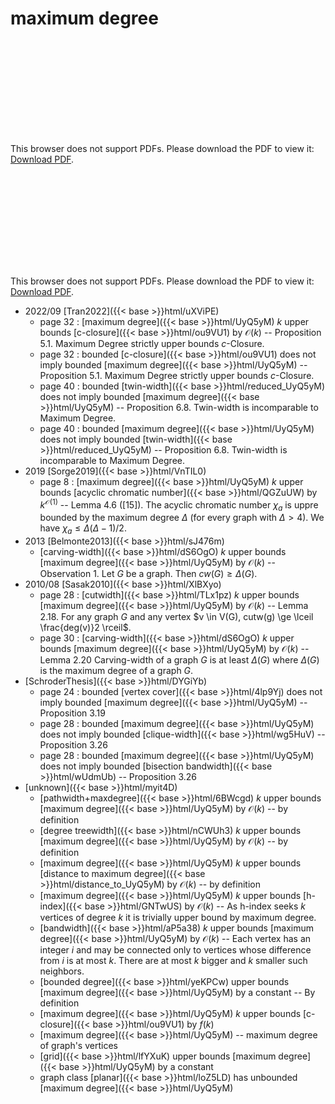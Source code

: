 # maximum degree




<object data="../local_UyQ5yM.pdf" type="application/pdf" width="100%" height="480px"><embed src="../local_UyQ5yM.pdf"><p>This browser does not support PDFs. Please download the PDF to view it: <a href="../local_UyQ5yM.pdf">Download PDF</a>.</p></embed></object>


<object data="../inclusions_UyQ5yM.pdf" type="application/pdf" width="100%" height="480px"><embed src="../inclusions_UyQ5yM.pdf"><p>This browser does not support PDFs. Please download the PDF to view it: <a href="../inclusions_UyQ5yM.pdf">Download PDF</a>.</p></embed></object>

* 2022/09 [Tran2022]({{< base >}}html/uXViPE)
    * page 32 : [maximum degree]({{< base >}}html/UyQ5yM) $k$ upper bounds [c-closure]({{< base >}}html/ou9VU1) by $\mathcal O(k)$ -- Proposition 5.1. Maximum Degree strictly upper bounds $c$-Closure.
    * page 32 : bounded [c-closure]({{< base >}}html/ou9VU1) does not imply bounded [maximum degree]({{< base >}}html/UyQ5yM) -- Proposition 5.1. Maximum Degree strictly upper bounds $c$-Closure.
    * page 40 : bounded [twin-width]({{< base >}}html/reduced_UyQ5yM) does not imply bounded [maximum degree]({{< base >}}html/UyQ5yM) -- Proposition 6.8. Twin-width is incomparable to Maximum Degree.
    * page 40 : bounded [maximum degree]({{< base >}}html/UyQ5yM) does not imply bounded [twin-width]({{< base >}}html/reduced_UyQ5yM) -- Proposition 6.8. Twin-width is incomparable to Maximum Degree.
* 2019 [Sorge2019]({{< base >}}html/VnTIL0)
    * page 8 : [maximum degree]({{< base >}}html/UyQ5yM) $k$ upper bounds [acyclic chromatic number]({{< base >}}html/QGZuUW) by $k^{\mathcal O(1)}$ -- Lemma 4.6 ([15]). The acyclic chromatic number $\chi_a$ is uppre bounded by the maximum degree $\Delta$ (for every graph with $\Delta > 4$). We have $\chi_a \le \Delta(\Delta-1)/2$.
* 2013 [Belmonte2013]({{< base >}}html/sJ476m)
    * [carving-width]({{< base >}}html/dS6OgO) $k$ upper bounds [maximum degree]({{< base >}}html/UyQ5yM) by $\mathcal O(k)$ -- Observation 1. Let $G$ be a graph. Then $cw(G) \ge \Delta(G)$.
* 2010/08 [Sasak2010]({{< base >}}html/XlBXyo)
    * page 28 : [cutwidth]({{< base >}}html/TLx1pz) $k$ upper bounds [maximum degree]({{< base >}}html/UyQ5yM) by $\mathcal O(k)$ -- Lemma 2.18. For any graph $G$ and any vertex $v \in V(G), cutw(g) \ge \lceil \frac{deg(v)}2 \rceil$.
    * page 30 : [carving-width]({{< base >}}html/dS6OgO) $k$ upper bounds [maximum degree]({{< base >}}html/UyQ5yM) by $\mathcal O(k)$ -- Lemma 2.20 Carving-width of a graph $G$ is at least $\Delta(G)$ where $\Delta(G)$ is the maximum degree of a graph $G$.
*  [SchroderThesis]({{< base >}}html/DYGiYb)
    * page 24 : bounded [vertex cover]({{< base >}}html/4lp9Yj) does not imply bounded [maximum degree]({{< base >}}html/UyQ5yM) -- Proposition 3.19
    * page 28 : bounded [maximum degree]({{< base >}}html/UyQ5yM) does not imply bounded [clique-width]({{< base >}}html/wg5HuV) -- Proposition 3.26
    * page 28 : bounded [maximum degree]({{< base >}}html/UyQ5yM) does not imply bounded [bisection bandwidth]({{< base >}}html/wUdmUb) -- Proposition 3.26
*  [unknown]({{< base >}}html/myit4D)
    * [pathwidth+maxdegree]({{< base >}}html/6BWcgd) $k$ upper bounds [maximum degree]({{< base >}}html/UyQ5yM) by $\mathcal O(k)$ -- by definition
    * [degree treewidth]({{< base >}}html/nCWUh3) $k$ upper bounds [maximum degree]({{< base >}}html/UyQ5yM) by $\mathcal O(k)$ -- by definition
    * [maximum degree]({{< base >}}html/UyQ5yM) $k$ upper bounds [distance to maximum degree]({{< base >}}html/distance_to_UyQ5yM) by $\mathcal O(k)$ -- by definition
    * [maximum degree]({{< base >}}html/UyQ5yM) $k$ upper bounds [h-index]({{< base >}}html/GNTwUS) by $\mathcal O(k)$ -- As h-index seeks $k$ vertices of degree $k$ it is trivially upper bound by maximum degree.
    * [bandwidth]({{< base >}}html/aP5a38) $k$ upper bounds [maximum degree]({{< base >}}html/UyQ5yM) by $\mathcal O(k)$ -- Each vertex has an integer $i$ and may be connected only to vertices whose difference from $i$ is at most $k$. There are at most $k$ bigger and $k$ smaller such neighbors.
    * [bounded degree]({{< base >}}html/yeKPCw) upper bounds [maximum degree]({{< base >}}html/UyQ5yM) by a constant -- By definition
    * [maximum degree]({{< base >}}html/UyQ5yM) $k$ upper bounds [c-closure]({{< base >}}html/ou9VU1) by $f(k)$
    * [maximum degree]({{< base >}}html/UyQ5yM) -- maximum degree of graph's vertices
    * [grid]({{< base >}}html/lfYXuK) upper bounds [maximum degree]({{< base >}}html/UyQ5yM) by a constant
    * graph class [planar]({{< base >}}html/loZ5LD) has unbounded [maximum degree]({{< base >}}html/UyQ5yM)